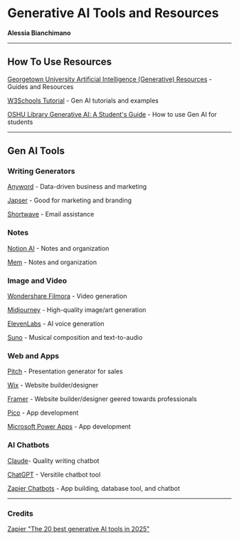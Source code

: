 # Generative AI Tools and Resources

**Alessia Bianchimano**

---
## How To Use Resources
[Georgetown University Artificial Intelligence (Generative) Resources](https://guides.library.georgetown.edu/ai) - Guides and Resources

[W3Schools Tutorial](https://www.w3schools.com/gen_ai/) - Gen AI tutorials and examples

[OSHU Library Generative AI: A Student's Guide](https://libguides.ohsu.edu/aiforstudents/howtousegenai) - How to use Gen AI for students 

---
## Gen AI Tools

### Writing Generators
[Anyword](https://www.anyword.com/) - Data-driven business and marketing

[Japser](https://www.jasper.ai/) - Good for marketing and branding

[Shortwave](https://www.shortwave.com/) - Email assistance

### Notes

[Notion AI](https://www.notion.com/product/ai) - Notes and organization

[Mem](https://get.mem.ai/) - Notes and organization

### Image and Video

[Wondershare Filmora](https://filmora.wondershare.com/) - Video generation

[Midjourney](https://www.midjourney.com/home) - High-quality image/art generation

[ElevenLabs](https://elevenlabs.io/) - AI voice generation

[Suno](https://suno.com/home) - Musical composition and text-to-audio

### Web and Apps

[Pitch](https://pitch.com/) - Presentation generator for sales

[Wix](https://www.wix.com/) - Website builder/designer

[Framer](https://www.framer.com/) - Website builder/designer geered towards professionals

[Pico](https://picoapps.xyz/) - App development

[Microsoft Power Apps](https://www.microsoft.com/en-us/power-platform/products/power-apps) - App development

### AI Chatbots

[Claude](https://claude.com/product/overview)- Quality writing chatbot

[ChatGPT](https://chatgpt.com/) - Versitile chatbot tool

[Zapier Chatbots](https://zapier.com/ai/chatbot) - App building, database tool, and chatbot

---

### Credits

[Zapier "The 20 best generative AI tools in 2025"](https://zapier.com/blog/generative-ai-tools/)
